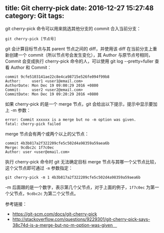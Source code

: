 title: Git cherry-pick
date: 2016-12-27 15:27:48
category: Git
tags:
---

git cherry-pick 命令可以用来挑选其他分支的 commit 合入当前分支：
```
git cherry-pick [节点号]
```

git 会计算目标节点与其 parent 节点之间的 diff，并使用该 diff 在当前分支上重新创建一个 commit（所以节点号会发生变化），其 Author 与原节点号相同，Commit 会变成执行 cherry-pick 命令的人，可以使用 git log --pretty=fuller 查看 Author 和 Commit：
```
commit 9cfe5103141ae22c8e4ca98715e526fe094f99b8
Author:     user1 <user1@email.com>
AuthorDate: Mon Dec 19 09:00:29 2016 +0800
Commit:     user2 <user2@email.com>
CommitDate: Mon Dec 19 09:20:29 2016 +0800
```

<!--more-->

如果 cherry-pick 的是一个 merge 节点，git 会给出以下提示，提示中显示要加上 -m 参数：
```
error: Commit xxxxxx is a merge but no -m option was given.
fatal: cherry-pick failed
```

merge 节点会有两个或两个以上的父节点：
```
commit 4b3b817a2f322209cfe5c502d4a98359a59aea6b
Merge: 9cdbc2c 1f7c0ec
Author: user <user@email.com>
```

执行 cherry-pick 命令时 git 无法确定目标 merge 节点与其哪一个父节点比较，这个父节点即可通过 `-m` 参数指定：
```
git cherry-pick -m 1 4b3b817a2f322209cfe5c502d4a98359a59aea6b
```

-m 后面跟的是一个数字，表示第几个父节点，对于上面的例子，`1f7c0ec` 为第一个父节点，`9cdbc2c` 为第二个父节点。

参考链接：
* https://git-scm.com/docs/git-cherry-pick
* http://stackoverflow.com/questions/9229301/git-cherry-pick-says-38c74d-is-a-merge-but-no-m-option-was-given　
